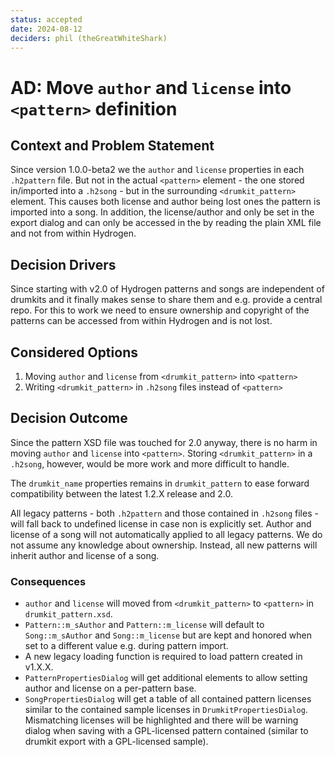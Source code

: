 ```yaml
---
status: accepted
date: 2024-08-12
deciders: phil (theGreatWhiteShark)
---
```


# AD: Move `author` and `license` into `<pattern>` definition

## Context and Problem Statement

Since version 1.0.0-beta2 we the `author` and `license` properties in each
`.h2pattern` file. But not in the actual `<pattern>` element - the one stored
in/imported into a `.h2song` - but in the surrounding `<drumkit_pattern>`
element. This causes both license and author being lost ones the pattern is
imported into a song. In addition, the license/author and only be set in the
export dialog and can only be accessed in the by reading the plain XML file and
not from within Hydrogen.

## Decision Drivers

Since starting with v2.0 of Hydrogen patterns and songs are independent of
drumkits and it finally makes sense to share them and e.g. provide a central
repo. For this to work we need to ensure ownership and copyright of the patterns
can be accessed from within Hydrogen and is not lost.

## Considered Options

1. Moving `author` and `license` from `<drumkit_pattern>` into `<pattern>`
2. Writing `<drumkit_pattern>` in `.h2song` files instead of `<pattern>`

## Decision Outcome

Since the pattern XSD file was touched for 2.0 anyway, there is no harm in
moving `author` and `license` into `<pattern>`. Storing `<drumkit_pattern>` in a
`.h2song`, however, would be more work and more difficult to handle.

The `drumkit_name` properties remains in `drumkit_pattern` to ease forward
compatibility between the latest 1.2.X release and 2.0.

All legacy patterns - both `.h2pattern` and those contained in `.h2song` files -
will fall back to undefined license in case non is explicitly set. Author and
license of a song will not automatically applied to all legacy patterns. We do
not assume any knowledge about ownership. Instead, all new patterns will inherit author and license of a song.

### Consequences

* `author` and `license` will moved from `<drumkit_pattern>` to `<pattern>` in
  `drumkit_pattern.xsd`.
* `Pattern::m_sAuthor` and `Pattern::m_license` will default to
  `Song::m_sAuthor` and `Song::m_license` but are kept and honored when set to a
  different value e.g. during pattern import.
* A new legacy loading function is required to load pattern created in v1.X.X.
* `PatternPropertiesDialog` will get additional elements to allow setting author
  and license on a per-pattern base.
* `SongPropertiesDialog` will get a table of all contained pattern licenses
  similar to the contained sample licenses in `DrumkitPropertiesDialog`.
  Mismatching licenses will be highlighted and there will be warning dialog when
  saving with a GPL-licensed pattern contained (similar to drumkit export with a
  GPL-licensed sample).
